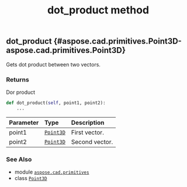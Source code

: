 ﻿---
title: dot_product method
second_title: Aspose.CAD for Python via .NET API References
description: 
type: docs
weight: 50
url: /python-net/aspose.cad.primitives/point3d/dot_product/
is_root: false
---

## dot_product {#aspose.cad.primitives.Point3D-aspose.cad.primitives.Point3D}

Gets dot product between two vectors.


### Returns 


Dor product


```python
def dot_product(self, point1, point2):
    ...
```


| Parameter | Type | Description |
| :- | :- | :- |
| point1 | [`Point3D`](/cad/python-net/aspose.cad.primitives/point3d) | First vector. |
| point2 | [`Point3D`](/cad/python-net/aspose.cad.primitives/point3d) | Second vector. |



### See Also
* module [`aspose.cad.primitives`](../../)
* class [`Point3D`](/cad/python-net/aspose.cad.primitives/point3d)
